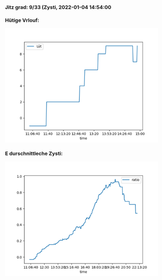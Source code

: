 ### Jitz grad: 9/33 (Zysti, 2022-01-04 14:54:00

### Hütige Vrlouf:
![Graph](Today.png)

### E durschnittleche Zysti:
![Graph](Zysti.png)